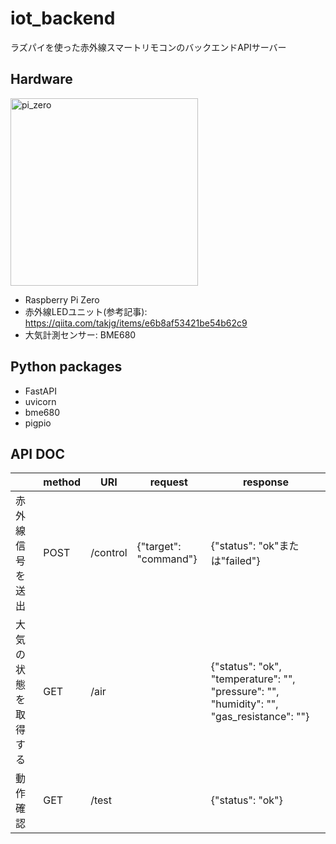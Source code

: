 # iot_backend

ラズパイを使った赤外線スマートリモコンのバックエンドAPIサーバー

## Hardware
<img width="300" alt="pi_zero" src="https://user-images.githubusercontent.com/46306618/145812585-cf625fe5-1a6a-4661-970e-ef35a1695332.png">

- Raspberry Pi Zero
- 赤外線LEDユニット(参考記事): https://qiita.com/takjg/items/e6b8af53421be54b62c9
- 大気計測センサー: BME680

## Python packages
- FastAPI
- uvicorn
- bme680
- pigpio

## API DOC
|                     | method | URI  | request  | response  |
| ------------------  | ---- | ------- | ------- |------- |
| 赤外線信号を送出     | POST | /control | {"target": "command"} | {"status": "ok"または"failed"}
| 大気の状態を取得する | GET | /air      | |  {"status": "ok", "temperature": "", "pressure": "", "humidity": "", "gas_resistance": ""} |
| 動作確認 | GET | /test      | |  {"status": "ok"} |
